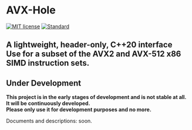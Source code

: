# AVX-Hole

[![MIT license](https://img.shields.io/badge/License-MIT-brightgreen.svg)](https://github.com/PariKhaleghi/AVX-Hole/blob/master/LICENSE)
[![Standard](https://img.shields.io/badge/C%2B%2B-20-blue.svg)](https://en.wikipedia.org/wiki/C%2B%2B#Standardization)

A lightweight, header-only, C++20 interface \
Use for a subset of the AVX2 and AVX-512 x86 SIMD instruction sets.
---

## Under Development
**This project is in the early stages of development and is not stable at all.** \
**It will be continuously developed.** \
**Please only use it for development purposes and no more.**

Documents and descriptions: soon.
